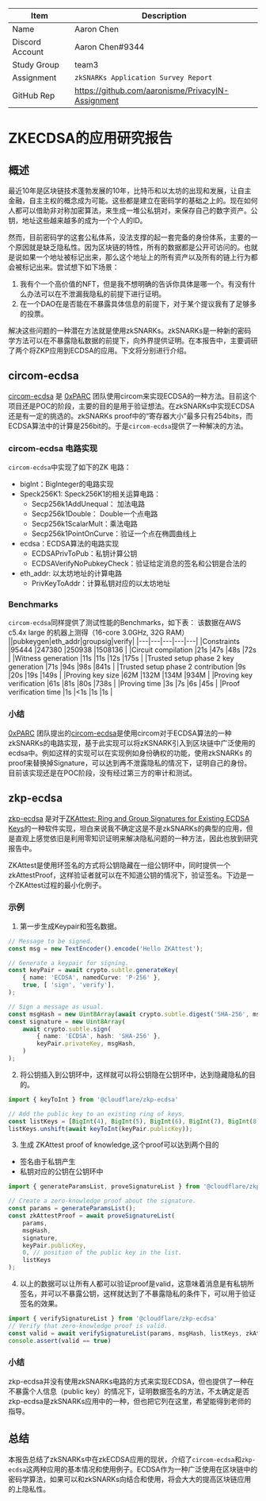 | Item            | Description                              |
| --------------- | ---------------------------------------- |
| Name            | Aaron Chen |
| Discord Account | Aaron Chen#9344 |
| Study Group     | team3 |
| Assignment      | `zkSNARKs Application Survey Report`|
| GitHub Rep      | https://github.com/aaronisme/PrivacyIN-Assignment |

# ZKECDSA的应用研究报告

## 概述
最近10年是区块链技术蓬勃发展的10年，比特币和以太坊的出现和发展，让自主金融，自主主权的概念成为可能。这些都是建立在密码学的基础之上的。现在如何人都可以借助非对称加密算法，来生成一堆公私钥对，来保存自己的数字资产。公钥，地址这些越来越多的成为一个个人的ID。

然而，目前密码学的这套公私体系，没法支撑的起一套完备的身份体系，主要的一个原因就是缺乏隐私性。因为区块链的特性，所有的数据都是公开可访问的。也就是说如果一个地址被标记出来，那么这个地址上的所有资产以及所有的链上行为都会被标记出来。尝试想下如下场景：
1. 我有个一个高价值的NFT，但是我不想明确的告诉你具体是哪一个。有没有什么办法可以在不泄漏我隐私的前提下进行证明。
2. 在一个DAO在是否能在不暴露具体信息的前提下，对于某个提议我有了足够多的投票。

解决这些问题的一种潜在方法就是使用zkSNARKs。zkSNARKs是一种新的密码学方法可以在不暴露隐私数据的前提下，向外界提供证明。在本报告中，主要调研了两个将ZKP应用到ECDSA的应用。下文将分别进行介绍。

## circom-ecdsa
[circom-ecdsa](https://github.com/0xPARC/circom-ecdsa) 是 [0xPARC](https://github.com/0xPARC) 团队使用circom来实现ECDSA的一种方法。目前这个项目还是POC的阶段，主要的目的是用于验证想法。在zkSNARKs中实现ECDSA还是有一定的挑选的。zkSNARKs proof中的“寄存器大小”最多只有254bits，而ECDSA算法中的计算是256bit的。于是`circom-ecdsa`提供了一种解决的方法。

### circom-ecdsa 电路实现
`circom-ecdsa`中实现了如下的ZK 电路：
- bigInt：BigInteger的电路实现
- Speck256K1: Speck256K1的相关运算电路：
    - Secp256k1AddUnequal： 加法电路
    - Secp256k1Double： Double一个点电路
    - Secp256k1ScalarMult：乘法电路
    - Secp256k1PointOnCurve：验证一个点在椭圆曲线上
- ecdsa：ECDSA算法的电路实现
    - ECDSAPrivToPub：私钥计算公钥
    - ECDSAVerifyNoPubkeyCheck：验证给定消息的签名和公钥是合法的
- eth_addr: 以太坊地址的计算电路
    - PrivKeyToAddr：计算私钥对应的以太坊地址

### Benchmarks
`circom-ecdsa`同样提供了测试性能的Benchmarks，如下表：
该数据在AWS c5.4x large 的机器上测得（16-core 3.0GHz, 32G RAM）
||pubkeygen|eth_addr|groupsig|verify|
|---|---|---|---|---|
|Constraints                          |95444 |247380 |250938 |1508136 |
|Circuit compilation                  |21s   |47s    |48s    |72s     |
|Witness generation                   |11s   |11s    |12s    |175s    |
|Trusted setup phase 2 key generation |71s   |94s    |98s    |841s    |
|Trusted setup phase 2 contribution   |9s    |20s    |19s    |149s    |
|Proving key size                     |62M   |132M   |134M   |934M    |
|Proving key verification             |61s   |81s    |80s    |738s    |
|Proving time                         |3s    |7s     |6s     |45s     |
|Proof verification time              |1s    |<1s    |1s     |1s      |


### 小结
[0xPARC](https://github.com/0xPARC) 团队提出的[circom-ecdsa](https://github.com/0xPARC/circom-ecdsa)是使用circom对于ECDSA算法的一种zkSNARKs的电路实现，基于此实现可以将zKSNARK引入到区块链中广泛使用的ecdsa中。例如这样的实现可以在实现例如身份确权的功能，使用zkSNARKs 的proof来替换掉Signature，可以达到再不泄露隐私的情况下，证明自己的身份。目前该实现还是在POC阶段，没有经过第三方的审计和测试。


## zkp-ecdsa
[zkp-ecdsa](https://github.com/cloudflare/zkp-ecdsa) 是对于[ZKAttest: Ring and Group Signatures for Existing ECDSA Keys](https://link.springer.com/chapter/10.1007/978-3-030-99277-4_4)的一种软件实现，坦白来说我不确定这是不是zkSNARKs的典型的应用，但是直观上感觉依旧是利用零知识证明来解决隐私问题的一种方法，因此也放到研究报告中。

ZKAttest是使用环签名的方式将公钥隐藏在一组公钥环中，同时提供一个zkAttestProof，这样验证者就可以在不知道公钥的情况下，验证签名。下边是一个ZKAttest过程的最小化例子。

### 示例

1. 第一步生成Keypair和签名数据。

```ts
// Message to be signed.
const msg = new TextEncoder().encode('Hello ZKAttest');

// Generate a keypair for signing.
const keyPair = await crypto.subtle.generateKey(
    { name: 'ECDSA', namedCurve: 'P-256' },
    true, [ 'sign', 'verify'],
);

// Sign a message as usual.
const msgHash = new Uint8Array(await crypto.subtle.digest('SHA-256', msg));
const signature = new Uint8Array(
    await crypto.subtle.sign(
        { name: 'ECDSA', hash: 'SHA-256' },
        keyPair.privateKey, msgHash,
    )
);
```

2. 将公钥插入到公钥环中，这样就可以将公钥隐在公钥环中，达到隐藏隐私的目的。

```ts
import { keyToInt } from '@cloudflare/zkp-ecdsa'

// Add the public key to an existing ring of keys,
const listKeys = [BigInt(4), BigInt(5), BigInt(6), BigInt(7), BigInt(8)];
listKeys.unshift(await keyToInt(keyPair.publicKey));
```

3. 生成 ZKAttest proof of knowledge,这个proof可以达到两个目的
 - 签名由于私钥产生
 - 私钥对应的公钥在公钥环中

```ts
import { generateParamsList, proveSignatureList } from '@cloudflare/zkp-ecdsa'

// Create a zero-knowledge proof about the signature.
const params = generateParamsList();
const zkAttestProof = await proveSignatureList(
    params,
    msgHash,
    signature,
    keyPair.publicKey,
    0, // position of the public key in the list.
    listKeys
);
```

4. 以上的数据可以让所有人都可以验证proof是valid，这意味着消息是有私钥所签名，并可以不暴露公钥，这样就达到了不暴露隐私的条件下，可以用于验证签名的效果。

```ts
import { verifySignatureList } from '@cloudflare/zkp-ecdsa'
// Verify that zero-knowledge proof is valid.
const valid = await verifySignatureList(params, msgHash, listKeys, zkAttestProof)
console.assert(valid == true)
```

### 小结
zkp-ecdsa并没有使用zkSNARKs电路的方式来实现ECDSA，但也提供了一种在不暴露个人信息（public key）的情况下，证明数据签名的方法，不太确定是否zkp-ecdsa是zkSNARKs应用中的一种，但也把它列在这里，希望能得到老师的指导。


## 总结
本报告总结了zkSNARKs中在zkECDSA应用的现状，介绍了`circom-ecdsa`和`zkp-ecdsa`这两种应用的基本情况和使用例子。ECDSA作为一种广泛使用在区块链中的密码学算法，如果可以和zkSNARKs向结合和使用，将会大大的提高区块链应用的上隐私性。

